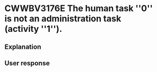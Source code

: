 # CWWBV3176E The human task ''0'' is not an administration task (activity ''1'').

## Explanation

## User response